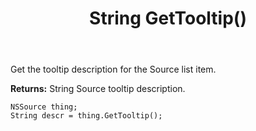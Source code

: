 ﻿---
uid: crmscript_ref_NSSource_GetTooltip
title: String GetTooltip()
intellisense: NSSource.GetTooltip
keywords: NSSource, GetTooltip
so.topic: reference
---

Get the tooltip description for the Source list item.

**Returns:** String Source tooltip description.

```crmscript
NSSource thing;
String descr = thing.GetTooltip();
```


